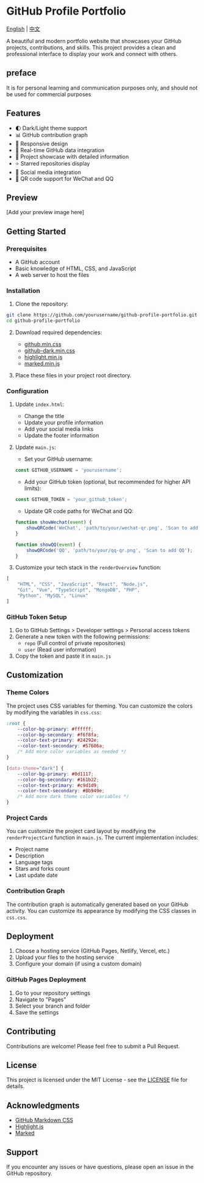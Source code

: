 # GitHub Profile Portfolio

[English](README.md) | [中文](README_zh.md)

A beautiful and modern portfolio website that showcases your GitHub projects, contributions, and skills. This project provides a clean and professional interface to display your work and connect with others.

## preface
It is for personal learning and communication purposes only, and should not be used for commercial purposes

## Features

- 🌓 Dark/Light theme support
- 📊 GitHub contribution graph
- 📱 Responsive design
- 🔄 Real-time GitHub data integration
- 📝 Project showcase with detailed information
- ⭐ Starred repositories display
- 💬 Social media integration
- 📱 QR code support for WeChat and QQ

## Preview

[Add your preview image here]

## Getting Started

### Prerequisites

- A GitHub account
- Basic knowledge of HTML, CSS, and JavaScript
- A web server to host the files

### Installation

1. Clone the repository:
```bash
git clone https://github.com/yourusername/github-profile-portfolio.git
cd github-profile-portfolio
```

2. Download required dependencies:
   - [github.min.css](https://github.com/sindresorhus/github-markdown-css)
   - [github-dark.min.css](https://github.com/sindresorhus/github-markdown-css)
   - [highlight.min.js](https://highlightjs.org/)
   - [marked.min.js](https://marked.js.org/)

3. Place these files in your project root directory.

### Configuration

1. Update `index.html`:
   - Change the title
   - Update your profile information
   - Add your social media links
   - Update the footer information

2. Update `main.js`:
   - Set your GitHub username:
   ```javascript
   const GITHUB_USERNAME = 'yourusername';
   ```
   - Add your GitHub token (optional, but recommended for higher API limits):
   ```javascript
   const GITHUB_TOKEN = 'your_github_token';
   ```
   - Update QR code paths for WeChat and QQ:
   ```javascript
   function showWechat(event) {
       showQRCode('WeChat', 'path/to/your/wechat-qr.png', 'Scan to add WeChat');
   }
   
   function showQQ(event) {
       showQRCode('QQ', 'path/to/your/qq-qr.png', 'Scan to add QQ');
   }
   ```

3. Customize your tech stack in the `renderOverview` function:
```javascript
[
    "HTML", "CSS", "JavaScript", "React", "Node.js",
    "Git", "Vue", "TypeScript", "MongoDB", "PHP",
    "Python", "MySQL", "Linux"
]
```

### GitHub Token Setup

1. Go to GitHub Settings > Developer settings > Personal access tokens
2. Generate a new token with the following permissions:
   - `repo` (Full control of private repositories)
   - `user` (Read user information)
3. Copy the token and paste it in `main.js`

## Customization

### Theme Colors

The project uses CSS variables for theming. You can customize the colors by modifying the variables in `css.css`:

```css
:root {
    --color-bg-primary: #ffffff;
    --color-bg-secondary: #f6f8fa;
    --color-text-primary: #24292e;
    --color-text-secondary: #57606a;
    /* Add more color variables as needed */
}

[data-theme="dark"] {
    --color-bg-primary: #0d1117;
    --color-bg-secondary: #161b22;
    --color-text-primary: #c9d1d9;
    --color-text-secondary: #8b949e;
    /* Add more dark theme color variables */
}
```

### Project Cards

You can customize the project card layout by modifying the `renderProjectCard` function in `main.js`. The current implementation includes:
- Project name
- Description
- Language tags
- Stars and forks count
- Last update date

### Contribution Graph

The contribution graph is automatically generated based on your GitHub activity. You can customize its appearance by modifying the CSS classes in `css.css`.

## Deployment

1. Choose a hosting service (GitHub Pages, Netlify, Vercel, etc.)
2. Upload your files to the hosting service
3. Configure your domain (if using a custom domain)

### GitHub Pages Deployment

1. Go to your repository settings
2. Navigate to "Pages"
3. Select your branch and folder
4. Save the settings

## Contributing

Contributions are welcome! Please feel free to submit a Pull Request.

## License

This project is licensed under the MIT License - see the [LICENSE](LICENSE) file for details.

## Acknowledgments

- [GitHub Markdown CSS](https://github.com/sindresorhus/github-markdown-css)
- [Highlight.js](https://highlightjs.org/)
- [Marked](https://marked.js.org/)

## Support

If you encounter any issues or have questions, please open an issue in the GitHub repository. 
